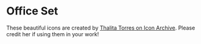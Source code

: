 # Office Set

These beautiful icons are created by [Thalita Torres on Icon Archive](http://www.iconarchive.com/show/office-icons-by-thalita-torres.html). Please credit her if using them in your work!
